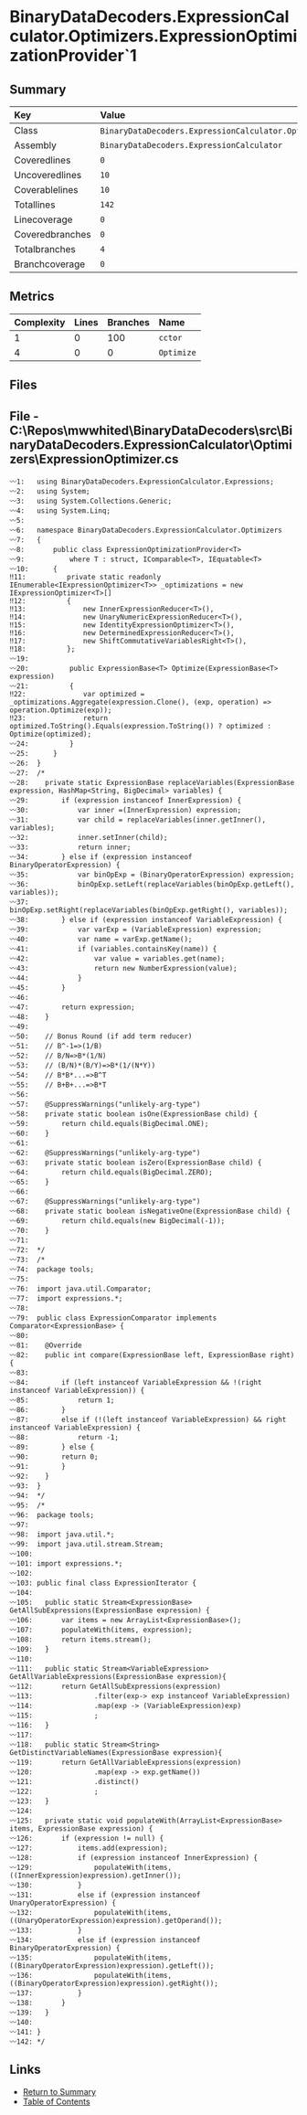 ﻿# BinaryDataDecoders.ExpressionCalculator.Optimizers.ExpressionOptimizationProvider`1

## Summary

| Key             | Value                                                                                 |
| :-------------- | :------------------------------------------------------------------------------------ |
| Class           | `BinaryDataDecoders.ExpressionCalculator.Optimizers.ExpressionOptimizationProvider`1` |
| Assembly        | `BinaryDataDecoders.ExpressionCalculator`                                             |
| Coveredlines    | `0`                                                                                   |
| Uncoveredlines  | `10`                                                                                  |
| Coverablelines  | `10`                                                                                  |
| Totallines      | `142`                                                                                 |
| Linecoverage    | `0`                                                                                   |
| Coveredbranches | `0`                                                                                   |
| Totalbranches   | `4`                                                                                   |
| Branchcoverage  | `0`                                                                                   |

## Metrics

| Complexity | Lines | Branches | Name       |
| :--------- | :---- | :------- | :--------- |
| 1          | 0     | 100      | `cctor`    |
| 4          | 0     | 0        | `Optimize` |

## Files

## File - C:\Repos\mwwhited\BinaryDataDecoders\src\BinaryDataDecoders.ExpressionCalculator\Optimizers\ExpressionOptimizer.cs

```CSharp
〰1:   using BinaryDataDecoders.ExpressionCalculator.Expressions;
〰2:   using System;
〰3:   using System.Collections.Generic;
〰4:   using System.Linq;
〰5:   
〰6:   namespace BinaryDataDecoders.ExpressionCalculator.Optimizers
〰7:   {
〰8:       public class ExpressionOptimizationProvider<T>
〰9:           where T : struct, IComparable<T>, IEquatable<T>
〰10:      {
‼11:          private static readonly IEnumerable<IExpressionOptimizer<T>> _optimizations = new IExpressionOptimizer<T>[]
‼12:          {
‼13:              new InnerExpressionReducer<T>(),
‼14:              new UnaryNumericExpressionReducer<T>(),
‼15:              new IdentityExpressionOptimizer<T>(),
‼16:              new DeterminedExpressionReducer<T>(),
‼17:              new ShiftCommutativeVariablesRight<T>(),
‼18:          };
〰19:  
〰20:          public ExpressionBase<T> Optimize(ExpressionBase<T> expression)
〰21:          {
‼22:              var optimized = _optimizations.Aggregate(expression.Clone(), (exp, operation) => operation.Optimize(exp));
‼23:              return optimized.ToString().Equals(expression.ToString()) ? optimized : Optimize(optimized);
〰24:          }
〰25:      }
〰26:  }
〰27:  /*
〰28:  	private static ExpressionBase replaceVariables(ExpressionBase expression, HashMap<String, BigDecimal> variables) {
〰29:  		if (expression instanceof InnerExpression) {
〰30:  			var inner =(InnerExpression) expression;
〰31:  			var child = replaceVariables(inner.getInner(), variables);
〰32:  			inner.setInner(child);
〰33:  			return inner;
〰34:  		} else if (expression instanceof BinaryOperatorExpression) {
〰35:  			var binOpExp = (BinaryOperatorExpression) expression;
〰36:  			binOpExp.setLeft(replaceVariables(binOpExp.getLeft(), variables));
〰37:  			binOpExp.setRight(replaceVariables(binOpExp.getRight(), variables));
〰38:  		} else if (expression instanceof VariableExpression) {
〰39:  			var varExp = (VariableExpression) expression;
〰40:  			var name = varExp.getName();
〰41:  			if (variables.containsKey(name)) {
〰42:  				var value = variables.get(name);
〰43:  				return new NumberExpression(value);
〰44:  			}
〰45:  		}
〰46:  
〰47:  		return expression;
〰48:  	}
〰49:  
〰50:  	// Bonus Round (if add term reducer)
〰51:  	// B^-1=>(1/B)
〰52:  	// B/N=>B*(1/N)
〰53:  	// (B/N)*(B/Y)=>B*(1/(N*Y))
〰54:  	// B*B*...=>B^T
〰55:  	// B+B+...=>B*T
〰56:  
〰57:  	@SuppressWarnings("unlikely-arg-type")
〰58:  	private static boolean isOne(ExpressionBase child) {
〰59:  		return child.equals(BigDecimal.ONE);
〰60:  	}
〰61:  
〰62:  	@SuppressWarnings("unlikely-arg-type")
〰63:  	private static boolean isZero(ExpressionBase child) {
〰64:  		return child.equals(BigDecimal.ZERO);
〰65:  	}
〰66:  
〰67:  	@SuppressWarnings("unlikely-arg-type")
〰68:  	private static boolean isNegativeOne(ExpressionBase child) {
〰69:  		return child.equals(new BigDecimal(-1));
〰70:  	}
〰71:  
〰72:  */
〰73:  /*
〰74:  package tools;
〰75:  
〰76:  import java.util.Comparator;
〰77:  import expressions.*;
〰78:  
〰79:  public class ExpressionComparator implements Comparator<ExpressionBase> {
〰80:  
〰81:  	@Override
〰82:  	public int compare(ExpressionBase left, ExpressionBase right) {
〰83:  
〰84:  		if (left instanceof VariableExpression && !(right instanceof VariableExpression)) {
〰85:  			return 1;
〰86:  		}
〰87:  		else if (!(left instanceof VariableExpression) && right instanceof VariableExpression) {
〰88:  			return -1;
〰89:  		} else {
〰90:  		return 0;
〰91:  		}
〰92:  	}
〰93:  }
〰94:  */
〰95:  /*
〰96:  package tools;
〰97:  
〰98:  import java.util.*;
〰99:  import java.util.stream.Stream;
〰100: 
〰101: import expressions.*;
〰102: 
〰103: public final class ExpressionIterator {
〰104: 
〰105: 	public static Stream<ExpressionBase> GetAllSubExpressions(ExpressionBase expression) {
〰106: 		var items = new ArrayList<ExpressionBase>();
〰107: 		populateWith(items, expression);
〰108: 		return items.stream();
〰109: 	}
〰110: 
〰111: 	public static Stream<VariableExpression> GetAllVariableExpressions(ExpressionBase expression){
〰112: 		return GetAllSubExpressions(expression)
〰113: 				.filter(exp-> exp instanceof VariableExpression)
〰114: 				.map(exp -> (VariableExpression)exp)
〰115: 				;
〰116: 	}
〰117: 
〰118: 	public static Stream<String> GetDistinctVariableNames(ExpressionBase expression){
〰119: 		return GetAllVariableExpressions(expression)
〰120: 				.map(exp -> exp.getName())
〰121: 				.distinct()
〰122: 				;
〰123: 	}
〰124: 
〰125: 	private static void populateWith(ArrayList<ExpressionBase> items, ExpressionBase expression) {
〰126: 		if (expression != null) {
〰127: 			items.add(expression);
〰128: 			if (expression instanceof InnerExpression) {
〰129: 				populateWith(items, ((InnerExpression)expression).getInner());
〰130: 			}
〰131: 			else if (expression instanceof UnaryOperatorExpression) {
〰132: 				populateWith(items, ((UnaryOperatorExpression)expression).getOperand());
〰133: 			}
〰134: 			else if (expression instanceof BinaryOperatorExpression) {
〰135: 				populateWith(items, ((BinaryOperatorExpression)expression).getLeft());
〰136: 				populateWith(items, ((BinaryOperatorExpression)expression).getRight());
〰137: 			}
〰138: 		}
〰139: 	}
〰140: 
〰141: }
〰142: */
```

## Links

* [Return to Summary](Summary.md)
* [Table of Contents](../TOC.md)

